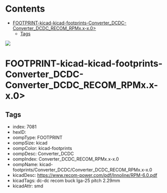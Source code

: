 



Contents
========

* [FOOTPRINT-kicad-kicad-footprints-Converter_DCDC-Converter_DCDC_RECOM_RPMx.x-x.0>](#footprint-kicad-kicad-footprints-converter_dcdc-converter_dcdc_recom_rpmxx-x0)
	* [Tags](#tags)
  
![][im]
# FOOTPRINT-kicad-kicad-footprints-Converter_DCDC-Converter_DCDC_RECOM_RPMx.x-x.0>

## Tags

- index: 7081
- hexID: 
- oompType: FOOTPRINT
- oompSize: kicad
- oompColor: kicad-footprints
- oompDesc: Converter_DCDC
- oompIndex: Converter_DCDC_RECOM_RPMx.x-x.0
- oompName: kicad-footprints/Converter_DCDC/Converter_DCDC_RECOM_RPMx.x-x.0
- kicadDesc: https://www.recom-power.com/pdf/Innoline/RPM-6.0.pdf
- kicadTags: dc-dc recom buck lga-25 pitch 2.29mm
- kicadAttr: smd



[im]: image.png
